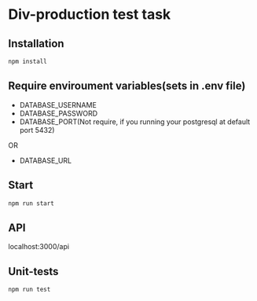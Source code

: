 # Div-production test task

## Installation

```bash
npm install
```

## Require enviroument variables(sets in .env file)

- DATABASE_USERNAME
- DATABASE_PASSWORD
- DATABASE_PORT(Not require, if you running your postgresql at default port 5432)

OR

- DATABASE_URL

## Start

```bash
npm run start
```

## API

localhost:3000/api

## Unit-tests
```bash
npm run test
```